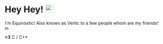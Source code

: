 # Hey Hey! <img src="https://cdn.discordapp.com/attachments/798150104158568448/998215838979076206/marlow_happy.jpg" alt="marlow_happy" width="25"/>

I'm Equinoxtic! Also known as Vertic to a few people whom are my friends!
<img src="https://cdn.discordapp.com/attachments/798150104158568448/998215839188795402/marlow_smile.jpg" alt="marlow_smile" width="15"/>

**<3** C / C++

<!--
**Equinoxtic/Equinoxtic** is a ✨ _special_ ✨ repository because its `README.md` (this file) appears on your GitHub profile.
-->
